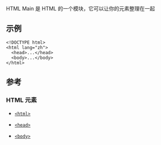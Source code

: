 HTML Main 是 HTML 的一个模块，它可以让你的元素整理在一起

## 示例

```
<!DOCTYPE html>
<html lang="zh">
  <head>...</head>
  <body>...</body>
</html>
```

## 参考

### HTML 元素

- [`<html>`](https://developer.mozilla.org/zh-CN/docs/Web/HTML/Element/html)

- [`<head>`](https://developer.mozilla.org/zh-CN/docs/Web/HTML/Element/head)

- [`<body>`](https://developer.mozilla.org/zh-CN/docs/Web/HTML/Element/body)

